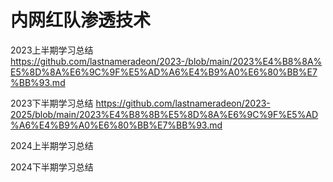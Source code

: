 # 内网红队渗透技术
2023上半期学习总结 https://github.com/lastnameradeon/2023-/blob/main/2023%E4%B8%8A%E5%8D%8A%E6%9C%9F%E5%AD%A6%E4%B9%A0%E6%80%BB%E7%BB%93.md

2023下半期学习总结 https://github.com/lastnameradeon/2023-2025/blob/main/2023%E4%B8%8B%E5%8D%8A%E6%9C%9F%E5%AD%A6%E4%B9%A0%E6%80%BB%E7%BB%93.md

2024上半期学习总结

2024下半期学习总结


